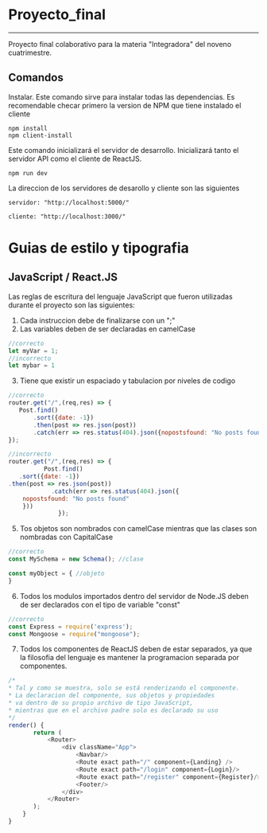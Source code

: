 ﻿# Proyecto_final
---
Proyecto final colaborativo para la materia "Integradora" del noveno cuatrimestre. 

Comandos
---
Instalar. Este comando sirve para instalar todas las dependencias. Es recomendable checar primero la version de NPM que tiene instalado el cliente
```
npm install
npm client-install
``` 
Este comando inicializará el servidor de desarrollo. Inicializará tanto el servidor API como el cliente de ReactJS.
```
npm run dev
```
La direccion de los servidores de desarollo y cliente son las siguientes
```
servidor: "http://localhost:5000/"

cliente: "http://localhost:3000/"
```

# Guias de estilo y tipografia
## JavaScript / React.JS
Las reglas de escritura del lenguaje JavaScript que fueron utilizadas durante el proyecto son las siguientes:

 1. Cada instruccion debe de finalizarse con un ";"
 2. Las variables deben de ser declaradas en camelCase
 ```javascript
//correcto
let myVar = 1; 
//incorrecto
let mybar = 1
 ```
 3. Tiene que existir un espaciado y tabulacion por niveles de codigo
 ```javascript
//correcto
router.get("/",(req,res) => {
    Post.find()
        .sort({date: -1})
        .then(post => res.json(post))
        .catch(err => res.status(404).json({nopostsfound: "No posts found"}))
});

//incorrecto
router.get("/",(req,res) => {
           Post.find()
    .sort({date: -1})
.then(post => res.json(post))
             .catch(err => res.status(404).json({
     nopostsfound: "No posts found"
     }))
               });
 ```
 5. Tos objetos son nombrados con camelCase mientras que las clases son nombradas con CapitalCase
```javascript
//correcto
const MySchema = new Schema(); //clase

const myObject = { //objeto
}
```
 6. Todos los modulos importados dentro del servidor de Node.JS deben de ser declarados con el tipo de variable "const"
```javascript
//correcto
const Express = require('express');
const Mongoose = require("mongoose");
```
 7. Todos los componentes de ReactJS deben de estar separados, ya que la filosofia del lenguaje es mantener la programacion separada por componentes.
 ```javascript
/*
* Tal y como se muestra, solo se está renderizando el componente.
* La declaracion del componente, sus objetos y propiedades 
* va dentro de su propio archivo de tipo JavaScript,
* mientras que en el archivo padre solo es declarado su uso 
*/
 render() {
        return (
            <Router>
                <div className="App">
                    <Navbar/>
                    <Route exact path="/" component={Landing} />
                    <Route exact path="/login" component={Login}/>
                    <Route exact path="/register" component={Register}/>
                    <Footer/>
                </div>
            </Router>
        );
     }
}
```
